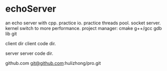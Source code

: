# echoServer

an echo server with cpp.
    practice io.
    practice threads pool.
    socket server.
    kernel switch to more performance.
    project manager:
        cmake
        g++/gcc
        gdb
        lib
        git

client dir
    client code dir.

server
    server code dir.







github.com
    git@github.com:hulizhong/pro.git


